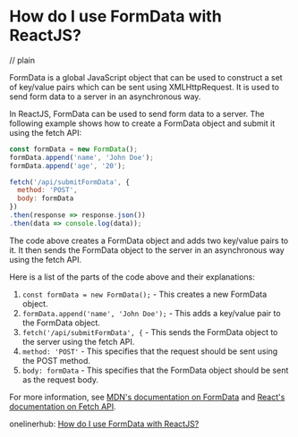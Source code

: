 # How do I use FormData with ReactJS?
// plain

FormData is a global JavaScript object that can be used to construct a set of key/value pairs which can be sent using XMLHttpRequest. It is used to send form data to a server in an asynchronous way.

In ReactJS, FormData can be used to send form data to a server. The following example shows how to create a FormData object and submit it using the fetch API:

```js
const formData = new FormData();
formData.append('name', 'John Doe');
formData.append('age', '20');

fetch('/api/submitFormData', {
  method: 'POST',
  body: formData
})
.then(response => response.json())
.then(data => console.log(data));
```

The code above creates a FormData object and adds two key/value pairs to it. It then sends the FormData object to the server in an asynchronous way using the fetch API.

Here is a list of the parts of the code above and their explanations:

1. `const formData = new FormData();` - This creates a new FormData object.
2. `formData.append('name', 'John Doe');` - This adds a key/value pair to the FormData object.
3. `fetch('/api/submitFormData', {` - This sends the FormData object to the server using the fetch API.
4. `method: 'POST'` - This specifies that the request should be sent using the POST method.
5. `body: formData` - This specifies that the FormData object should be sent as the request body.

For more information, see [MDN's documentation on FormData](https://developer.mozilla.org/en-US/docs/Web/API/FormData) and [React's documentation on Fetch API](https://reactjs.org/docs/faq-ajax.html#what-is-the-fetch-api).

onelinerhub: [How do I use FormData with ReactJS?](https://onelinerhub.com/reactjs/how-do-i-use-formdata-with-reactjs)